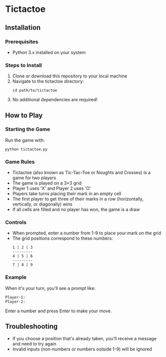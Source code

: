 # Tictactoe

## Installation

### Prerequisites

- Python 3.x installed on your system

### Steps to Install

1. Clone or download this repository to your local machine
2. Navigate to the tictactoe directory:
   ```
   cd path/to/tictactoe
   ```
3. No additional dependencies are required!

## How to Play

### Starting the Game

Run the game with:

```
python tictactoe.py
```

### Game Rules

- Tictactoe (also known as Tic-Tac-Toe or Noughts and Crosses) is a game for two players
- The game is played on a 3×3 grid
- Player 1 uses 'X' and Player 2 uses 'O'
- Players take turns placing their mark in an empty cell
- The first player to get three of their marks in a row (horizontally, vertically, or diagonally) wins
- If all cells are filled and no player has won, the game is a draw

### Controls

- When prompted, enter a number from 1-9 to place your mark on the grid
- The grid positions correspond to these numbers:
  ```
  1 | 2 | 3
  ---------
  4 | 5 | 6
  ---------
  7 | 8 | 9
  ```

### Example

When it's your turn, you'll see a prompt like:

```
Player-1:
Player-2:
```

Enter a number and press Enter to make your move.

## Troubleshooting

- If you choose a position that's already taken, you'll receive a message and need to try again
- Invalid inputs (non-numbers or numbers outside 1-9) will be ignored
